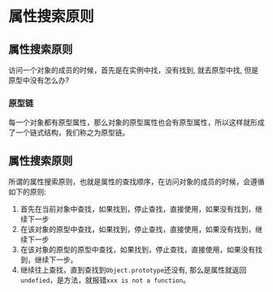 # 属性搜索原则

## 属性搜索原则 <a id="&#x5C5E;&#x6027;&#x641C;&#x7D22;&#x539F;&#x5219;"></a>

访问一个对象的成员的时候，首先是在实例中找，没有找到, 就去原型中找, 但是原型中没有怎么办?

### 原型链 <a id="&#x539F;&#x578B;&#x94FE;"></a>

每一个对象都有原型属性，那么对象的原型属性也会有原型属性，所以这样就形成了一个链式结构，我们称之为原型链。

## 属性搜索原则 <a id="&#x5C5E;&#x6027;&#x641C;&#x7D22;&#x539F;&#x5219;"></a>

所谓的属性搜索原则，也就是属性的查找顺序，在访问对象的成员的时候，会遵循如下的原则:

1. 首先在当前对象中查找，如果找到，停止查找，直接使用，如果没有找到，继续下一步
2. 在该对象的原型中查找，如果找到，停止查找，直接使用，如果没有找到，继续下一步
3. 在该对象的原型的原型中查找，如果找到，停止查找，直接使用，如果没有找到，继续下一步。
4. 继续往上查找，直到查找到`Object.prototype`还没有, 那么是属性就返回`undefied`，是方法，就报错`xxx is not a function`。

